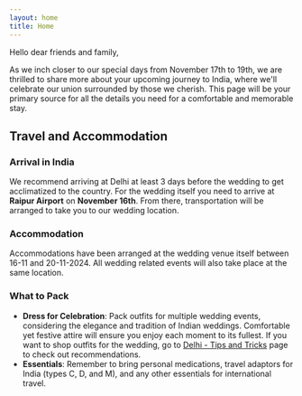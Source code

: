 ```yaml
---
layout: home
title: Home
---
```


Hello dear friends and family,

As we inch closer to our special days from November 17th to 19th, we are thrilled to share more about your upcoming journey to India, where we'll celebrate our union surrounded by those we cherish. This page will be your primary source for all the details you need for a comfortable and memorable stay.

## Travel and Accommodation

### Arrival in India
We recommend arriving at Delhi at least 3 days before the wedding to get acclimatized to the country. For the wedding itself you need to arrive at **Raipur Airport** on **November 16th**. From there, transportation will be arranged to take you to our wedding location.

### Accommodation
Accommodations have been arranged at the wedding venue itself between 16-11 and 20-11-2024. All wedding related events will also take place at the same location.

### What to Pack
- **Dress for Celebration**: Pack outfits for multiple wedding events, considering the elegance and tradition of Indian weddings. Comfortable yet festive attire will ensure you enjoy each moment to its fullest. If you want to shop outfits for the wedding, go to [Delhi - Tips and Tricks](https://mazpar.github.io/goingtoIndia/delhi/) page to check out recommendations.
- **Essentials**: Remember to bring personal medications, travel adaptors for India (types C, D, and M), and any other essentials for international travel.


